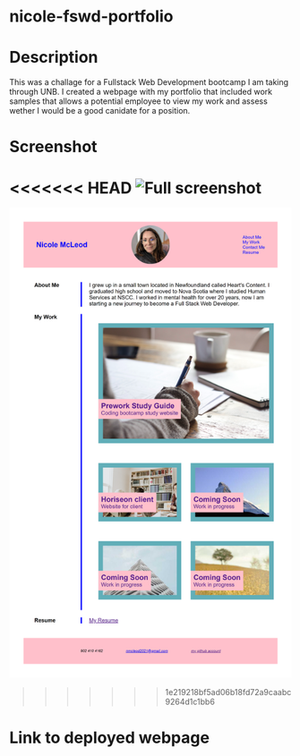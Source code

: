 # nicole-fswd-portfolio

# Description

This was a challage for a Fullstack Web Development bootcamp I am taking through UNB. I created a webpage with my portfolio that included work samples that allows a potential employee to view my work and assess wether I would be a good canidate for a position.

# Screenshot

<<<<<<< HEAD
![Full screenshot](https://github.com/McleodHerritt/nicole-fswd-portfolio.git)
=======
![Full screenshot](./assets/images/full%20screen%20shot.png)
>>>>>>> 1e219218bf5ad06b18fd72a9caabc9264d1c1bb6

# Link to deployed webpage

